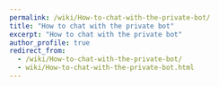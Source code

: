```yaml
---
permalink: /wiki/How-to-chat-with-the-private-bot/
title: "How to chat with the private bot"
excerpt: "How to chat with the private bot"
author_profile: true
redirect_from: 
  - /wiki/How-to-chat-with-the-private-bot/
  - wiki/How-to-chat-with-the-private-bot.html
---
```


